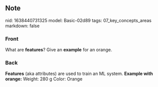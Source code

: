 ## Note
nid: 1638440731325
model: Basic-02d89
tags: 07_key_concepts_areas
markdown: false

### Front
What are <b>features</b>? Give an <b>example</b> for an orange.

### Back
<b>Features</b> (aka attributes) are used to train an ML system.
<b>Example with orange:</b> Weight: 280 g Color: Orange
